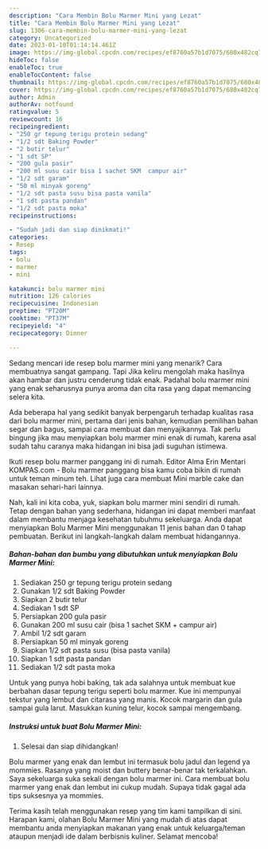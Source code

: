 ```yaml
---
description: "Cara Membin Bolu Marmer Mini yang Lezat"
title: "Cara Membin Bolu Marmer Mini yang Lezat"
slug: 1306-cara-membin-bolu-marmer-mini-yang-lezat
category: Uncategorized
date: 2023-01-10T01:14:14.461Z
image: https://img-global.cpcdn.com/recipes/ef8760a57b1d7075/680x482cq70/bolu-marmer-mini-foto-resep-utama.jpg
hideToc: false
enableToc: true
enableTocContent: false
thumbnail: https://img-global.cpcdn.com/recipes/ef8760a57b1d7075/680x482cq70/bolu-marmer-mini-foto-resep-utama.jpg
cover: https://img-global.cpcdn.com/recipes/ef8760a57b1d7075/680x482cq70/bolu-marmer-mini-foto-resep-utama.jpg
author: Admin
authorAv: notfound
ratingvalue: 5
reviewcount: 16
recipeingredient:
- "250 gr tepung terigu protein sedang"
- "1/2 sdt Baking Powder"
- "2 butir telur"
- "1 sdt SP"
- "200 gula pasir"
- "200 ml susu cair bisa 1 sachet SKM  campur air"
- "1/2 sdt garam"
- "50 ml minyak goreng"
- "1/2 sdt pasta susu bisa pasta vanila"
- "1 sdt pasta pandan"
- "1/2 sdt pasta moka"
recipeinstructions:

- "Sudah jadi dan siap dinikmati!"
categories:
- Resep
tags:
- bolu
- marmer
- mini

katakunci: bolu marmer mini 
nutrition: 126 calories
recipecuisine: Indonesian
preptime: "PT20M"
cooktime: "PT37M"
recipeyield: "4"
recipecategory: Dinner

---
```



Sedang mencari ide resep bolu marmer mini yang menarik? Cara membuatnya sangat gampang. Tapi Jika keliru mengolah maka hasilnya akan hambar dan justru cenderung tidak enak. Padahal bolu marmer mini yang enak seharusnya punya aroma dan cita rasa yang dapat memancing selera kita.


Ada beberapa hal yang sedikit banyak berpengaruh terhadap kualitas rasa dari bolu marmer mini, pertama dari jenis bahan, kemudian pemilihan bahan segar dan bagus, sampai cara membuat dan menyajikannya. Tak perlu bingung jika mau menyiapkan bolu marmer mini enak di rumah, karena asal sudah tahu caranya maka hidangan ini bisa jadi suguhan istimewa.

Ikuti resep bolu marmer panggang ini di rumah. Editor Alma Erin Mentari KOMPAS.com - Bolu marmer panggang bisa kamu coba bikin di rumah untuk teman minum teh. Lihat juga cara membuat Mini marble cake dan masakan sehari-hari lainnya.


Nah, kali ini kita coba, yuk, siapkan bolu marmer mini sendiri di rumah. Tetap dengan bahan yang sederhana, hidangan ini dapat memberi manfaat dalam membantu menjaga kesehatan tubuhmu sekeluarga. Anda dapat menyiapkan Bolu Marmer Mini menggunakan 11 jenis bahan dan 0 tahap pembuatan. Berikut ini langkah-langkah dalam membuat hidangannya.

<!--inarticleads1-->

##### Bahan-bahan dan bumbu yang dibutuhkan untuk menyiapkan Bolu Marmer Mini:

1. Sediakan 250 gr tepung terigu protein sedang
1. Gunakan 1/2 sdt Baking Powder
1. Siapkan 2 butir telur
1. Sediakan 1 sdt SP
1. Persiapkan 200 gula pasir
1. Gunakan 200 ml susu cair (bisa 1 sachet SKM + campur air)
1. Ambil 1/2 sdt garam
1. Persiapkan 50 ml minyak goreng
1. Siapkan 1/2 sdt pasta susu (bisa pasta vanila)
1. Siapkan 1 sdt pasta pandan
1. Sediakan 1/2 sdt pasta moka


Untuk yang punya hobi baking, tak ada salahnya untuk membuat kue berbahan dasar tepung terigu seperti bolu marmer. Kue ini mempunyai tekstur yang lembut dan citarasa yang manis. Kocok margarin dan gula sampai gula larut. Masukkan kuning telur, kocok sampai mengembang. 

<!--inarticleads2-->

##### Instruksi untuk buat Bolu Marmer Mini:


1. Selesai dan siap dihidangkan!

Bolu marmer yang enak dan lembut ini termasuk bolu jadul dan legend ya mommies. Rasanya yang moist dan buttery benar-benar tak terkalahkan. Saya sekeluarga suka sekali dengan bolu marmer ini. Cara membuat bolu marmer yang enak dan lembut ini cukup mudah. Supaya tidak gagal ada tips suksesnya ya mommies. 

Terima kasih telah menggunakan resep yang tim kami tampilkan di sini. Harapan kami, olahan Bolu Marmer Mini yang mudah di atas dapat membantu anda menyiapkan makanan yang enak untuk keluarga/teman ataupun menjadi ide dalam berbisnis kuliner. Selamat mencoba!
